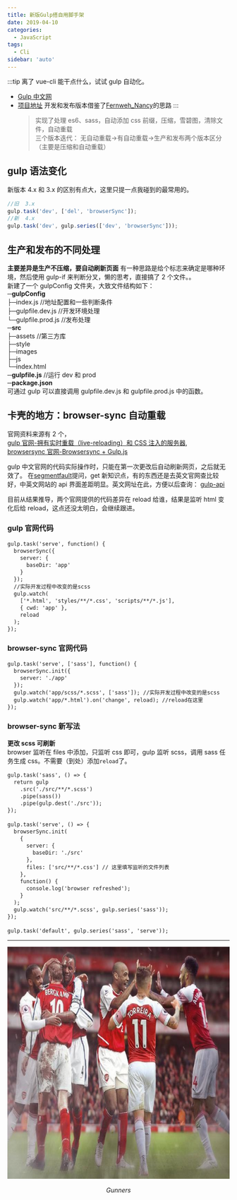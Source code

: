 ```yaml
---
title: 新版Gulp搭自用脚手架
date: 2019-04-10
categories:
  - JavaScript
tags:
  - Cli
sidebar: 'auto'
---
```


:::tip
离了 vue-cli 能干点什么，试试 gulp 自动化。

- [Gulp 中文网](https://www.gulpjs.com.cn/)
- [项目地址](https://github.com/hitler617/gulp-ty)
  开发和发布版本借鉴了[Fernweh_Nancy](https://www.jianshu.com/p/db49513a40ec)的思路
  :::
  > 实现了处理 es6、sass，自动添加 css 前缀，压缩，雪碧图，清除文件，自动重载  
  > 三个版本迭代： 无自动重载->有自动重载->生产和发布两个版本区分（主要是压缩和自动重载）

## gulp 语法变化

新版本 4.x 和 3.x 的区别有点大，这里只提一点我碰到的最常用的。

```javascript
//旧  3.x
gulp.task('dev', ['del', 'browserSync']);
//新  4.x
gulp.task('dev', gulp.series(['dev', 'browserSync']));
```

## 生产和发布的不同处理

**主要差异是生产不压缩，要自动刷新页面**
有一种思路是给个标志来确定是哪种环境，然后使用 gulp-if 来判断分叉，懒的思考，直接搞了 2 个文件。。  
新建了一个 gulpConfig 文件夹，大致文件结构如下：  
**─gulpConfig**  
├─index.js //地址配置和一些判断条件  
├─gulpfile.dev.js //开发环境处理  
└─gulpfile.prod.js //发布处理  
**─src**  
├─assets //第三方库  
├─style  
├─images  
├─js  
└─index.html  
**─gulpfile.js** //运行 dev 和 prod  
**─package.json**  
可通过 gulp 可以直接调用 gulpfile.dev.js 和 gulpfile.prod.js 中的函数。

## 卡壳的地方：browser-sync 自动重载

官网资料来源有 2 个，  
[gulp 官网-拥有实时重载（live-reloading）和 CSS 注入的服务器](https://www.gulpjs.com.cn/docs/recipes/server-with-livereload-and-css-injection/),  
[browsersync 官网-Browsersync + Gulp.js](http://www.browsersync.cn/docs/gulp/)

gulp 中文官网的代码实际操作时，只能在第一次更改后自动刷新网页，之后就无效了。
在[segmentfault](https://segmentfault.com/q/1010000019206408?_ea=11290037)提问，get 新知识点，有的东西还是去英文官网查比较好，中英文网站的 api 界面差距明显。英文网址在此，方便以后查询：
[gulp-api](https://gulpjs.com/docs/en/api/concepts)

目前从结果推导，两个官网提供的代码差异在 reload 给谁，结果是监听 html 变化后给 reload，这点还没太明白，会继续跟进。

### gulp 官网代码

```js{7}
gulp.task('serve', function() {
  browserSync({
    server: {
      baseDir: 'app'
    }
  });
  //实际开发过程中改变的是scss
  gulp.watch(
    ['*.html', 'styles/**/*.css', 'scripts/**/*.js'],
    { cwd: 'app' },
    reload
  );
});
```

### browser-sync 官网代码

```js{6}
gulp.task('serve', ['sass'], function() {
  browserSync.init({
    server: './app'
  });
  gulp.watch('app/scss/*.scss', ['sass']); //实际开发过程中改变的是scss
  gulp.watch('app/*.html').on('change', reload); //reload在这里
});
```

### browser-sync 新写法

**更改 scss 可刷新**  
browser 监听在 files 中添加，只监听 css 即可，gulp 监听 scss，调用 sass 任务生成 css。不需要（到处）添加`reload`了。

```js{13}
gulp.task('sass', () => {
  return gulp
    .src('./src/**/*.scss')
    .pipe(sass())
    .pipe(gulp.dest('./src'));
});

gulp.task('serve', () => {
  browserSync.init(
    {
      server: {
        baseDir: './src'
      },
      files: ['src/**/*.css'] // 这里填写监听的文件列表
    },
    function() {
      console.log('browser refreshed');
    }
  );
  gulp.watch('src/**/*.scss', gulp.series('sass'));
});

gulp.task('default', gulp.series('sass', 'serve'));
```

---

<p align="center">
    <img src="/avatar.png"  width="800" height="526">
    <p align="center">
        <em>Gunners</em>
    </p>
</p>
